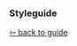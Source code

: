 ### Styleguide

[⇦ back to guide](https://github.com/piotrwitek/react-redux-typescript-guide#table-of-contents)
